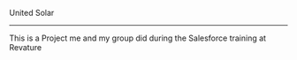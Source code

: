 United Solar

----

This is a Project me and my group did during the Salesforce training at Revature
